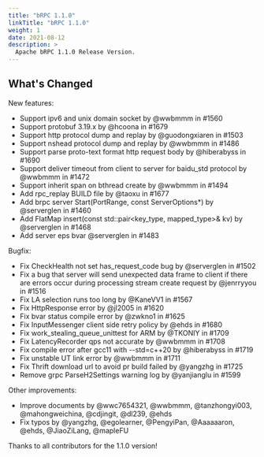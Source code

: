 ```yaml
---
title: "bRPC 1.1.0"
linkTitle: "bRPC 1.1.0"
weight: 1
date: 2021-08-12
description: >
  Apache bRPC 1.1.0 Release Version.
---
```

## What's Changed
New features:
* Support ipv6 and unix domain socket by @wwbmmm in #1560
* Support protobuf 3.19.x by @hcoona in #1679
* Support http protocol dump and replay by @guodongxiaren in #1503
* Support nshead protocol dump and replay by @wwbmmm in #1486
* Support parse proto-text format http request body by @hiberabyss in #1690
* Support deliver timeout from client to server for baidu_std protocol by @wwbmmm in #1472
* Support inherit span on bthread create by @wwbmmm in #1494
* Add rpc_replay BUILD file by @taoxu in #1677
* Add brpc server Start(PortRange, const ServerOptions*) by @serverglen in #1460
* Add FlatMap insert(const std::pair<key_type, mapped_type>& kv) by @serverglen in #1468
* Add server eps bvar @serverglen in #1483

Bugfix:
* Fix CheckHealth not set has_request_code bug by @serverglen in #1502
* Fix a bug that server will send unexpected data frame to client if there are errors occur during processing stream create request by @jenrryyou in #1516
* Fix LA selection runs too long by @KaneVV1 in #1567
* Fix HttpResponse error by @jl2005 in #1620
* Fix bvar status compile error by @zwkno1 in #1625
* Fix InputMessenger client side retry policy by @ehds in #1680
* Fix work_stealing_queue_unittest for ARM by @TKONIY in #1709
* Fix LatencyRecorder qps not accurate by @wwbmmm in #1708
* Fix compile error after gcc11 with --std=c++20 by @hiberabyss in #1719
* Fix unstable UT link error by @wwbmmm in #1711
* Fix Thrift download url to avoid pr build failed by @yangzhg in #1725
* Remove grpc ParseH2Settings warning log by @yanjianglu in #1599

Other improvements:
* Improve documents by @wwc7654321, @wwbmmm, @tanzhongyi003, @mahongweichina, @cdjingit, @dl239, @ehds
* Fix typos by @yangzhg, @egolearner, @PengyiPan, @Aaaaaaron, @ehds, @JiaoZiLang, @mapleFU

Thanks to all contributors for the 1.1.0 version!